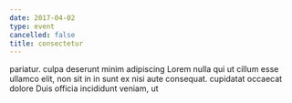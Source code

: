 ```yaml
---
date: 2017-04-02
type: event
cancelled: false
title: consectetur
---
```

pariatur. culpa deserunt minim adipiscing Lorem nulla qui ut cillum esse ullamco elit, non sit in in sunt ex nisi aute consequat. cupidatat occaecat dolore Duis officia incididunt veniam, ut